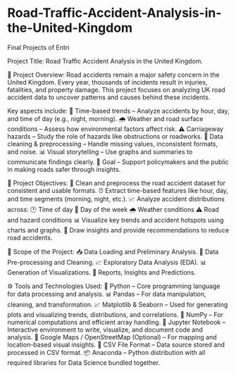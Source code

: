 # Road-Traffic-Accident-Analysis-in-the-United-Kingdom
Final Projects of Entri

Project Title:
Road Traffic Accident Analysis in the United Kingdom.

📝 Project Overview:
        Road accidents remain a major safety concern in the United Kingdom. Every year, thousands of incidents result in injuries, fatalities, and property damage. This project focuses on analyzing UK road accident data to uncover patterns and causes behind these incidents.


Key aspects include:
  📅 Time-based trends – Analyze accidents by hour, day, and time of day (e.g., night, morning).
  🌧️ Weather and road surface conditions – Assess how environmental factors affect risk.
  ⚠️ Carriageway hazards – Study the role of hazards like obstructions or roadworks.
  🧹 Data cleaning & preprocessing – Handle missing values, inconsistent formats, and noise.
  📊 Visual storytelling – Use graphs and summaries to communicate findings clearly.
  🎯 Goal – Support policymakers and the public in making roads safer through insights.


🧩 Project Objectives:
  🧹 Clean and preprocess the road accident dataset for consistent and usable formats.
  ⏰ Extract time-based features like hour, day, and time segments (morning, night, etc.).
  📈 Analyze accident distributions across:
      🕐 Time of day
      📅 Day of the week
      🌧️ Weather conditions
      ⚠️ Road and hazard conditions
  📊 Visualize key trends and accident hotspots using charts and graphs.
  🎯 Draw insights and provide recommendations to reduce road accidents.

📅 Scope of the Project:
  📥 Data Loading and Preliminary Analysis.
  🧬 Data Pre-processing and Cleaning.
  📈 Exploratory Data Analysis (EDA).
  📊 Generation of Visualizations.
  📝 Reports, Insights and Predictions.

⚙️ Tools and Technologies Used:
  📌 Python – Core programming language for data processing and analysis.
  📊 Pandas – For data manipulation, cleaning, and transformation.
  📈 Matplotlib & Seaborn – Used for generating plots and visualizing trends, distributions, and correlations.
  🧮 NumPy – For numerical computations and efficient array handling.
  🧹 Jupyter Notebook – Interactive environment to write, visualize, and document code and analysis.
  📍 Google Maps / OpenStreetMap (Optional) – For mapping and location-based visual insights.
  📁 CSV File Format – Data source stored and processed in CSV format.
  📦 Anaconda – Python distribution with all required libraries for Data Science bundled together.
